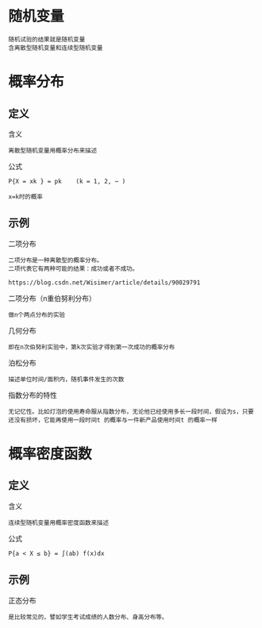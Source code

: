 
# 随机变量
    
    随机试验的结果就是随机变量
    含离散型随机变量和连续型随机变量

# 概率分布

## 定义

含义

    离散型随机变量用概率分布来描述

公式

    P{X = xk } = pk    (k = 1, 2, ⋯ )
    
    x=k时的概率

## 示例

二项分布

    二项分布是一种离散型的概率分布。
    二项代表它有两种可能的结果：成功或者不成功。

    https://blog.csdn.net/Wisimer/article/details/90029791

二项分布（n重伯努利分布）

    做n个两点分布的实验
    
几何分布
    
    即在n次伯努利实验中，第k次实验才得到第一次成功的概率分布  
    
泊松分布

    描述单位时间/面积内，随机事件发生的次数
    
指数分布的特性

    无记忆性。比如灯泡的使用寿命服从指数分布，无论他已经使用多长一段时间，假设为s，只要还没有损坏，它能再使用一段时间t 的概率与一件新产品使用时间t 的概率一样              


    
# 概率密度函数

## 定义

含义

    连续型随机变量用概率密度函数来描述

公式

    P{a < X ≤ b} = ∫(ab) f(x)dx

## 示例


正态分布

    是比较常见的，譬如学生考试成绩的人数分布、身高分布等。





